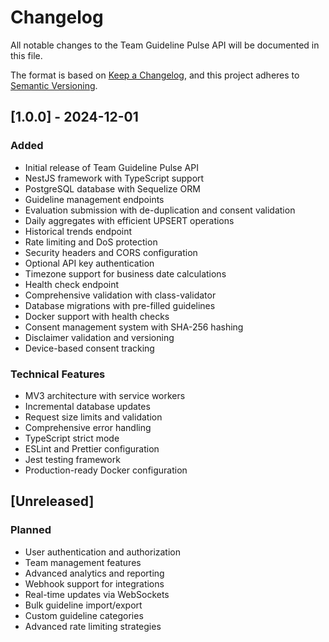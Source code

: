 # Changelog

All notable changes to the Team Guideline Pulse API will be documented in this file.

The format is based on [Keep a Changelog](https://keepachangelog.com/en/1.0.0/),
and this project adheres to [Semantic Versioning](https://semver.org/spec/v2.0.0.html).

## [1.0.0] - 2024-12-01

### Added
- Initial release of Team Guideline Pulse API
- NestJS framework with TypeScript support
- PostgreSQL database with Sequelize ORM
- Guideline management endpoints
- Evaluation submission with de-duplication and consent validation
- Daily aggregates with efficient UPSERT operations
- Historical trends endpoint
- Rate limiting and DoS protection
- Security headers and CORS configuration
- Optional API key authentication
- Timezone support for business date calculations
- Health check endpoint
- Comprehensive validation with class-validator
- Database migrations with pre-filled guidelines
- Docker support with health checks
- Consent management system with SHA-256 hashing
- Disclaimer validation and versioning
- Device-based consent tracking

### Technical Features
- MV3 architecture with service workers
- Incremental database updates
- Request size limits and validation
- Comprehensive error handling
- TypeScript strict mode
- ESLint and Prettier configuration
- Jest testing framework
- Production-ready Docker configuration

## [Unreleased]

### Planned
- User authentication and authorization
- Team management features
- Advanced analytics and reporting
- Webhook support for integrations
- Real-time updates via WebSockets
- Bulk guideline import/export
- Custom guideline categories
- Advanced rate limiting strategies
